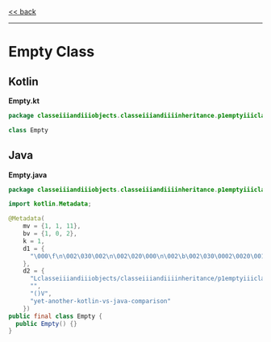 
[<< back](https://github.com/tomasbjerre/yet-another-kotlin-vs-java-comparison)

-----------------------------

# Empty Class

## Kotlin

**Empty.kt**

```kotlin
package classeiiiandiiiobjects.classeiiiandiiiinheritance.p1emptyiiiclass

class Empty
```

## Java

**Empty.java**

```java
package classeiiiandiiiobjects.classeiiiandiiiinheritance.p1emptyiiiclass;

import kotlin.Metadata;

@Metadata(
    mv = {1, 1, 11},
    bv = {1, 0, 2},
    k = 1,
    d1 = {
      "\000\f\n\002\030\002\n\002\020\000\n\002\b\002\030\0002\0020\001B\005¢\006\002\020\002¨\006\003"
    },
    d2 = {
      "Lclasseiiiandiiiobjects/classeiiiandiiiinheritance/p1emptyiiiclass/Empty;",
      "",
      "()V",
      "yet-another-kotlin-vs-java-comparison"
    })
public final class Empty {
  public Empty() {}
}

```
